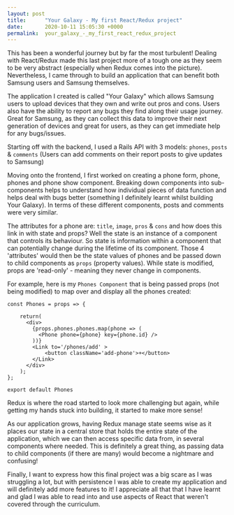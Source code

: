 ```yaml
---
layout: post
title:      "Your Galaxy - My first React/Redux project"
date:       2020-10-11 15:05:30 +0000
permalink:  your_galaxy_-_my_first_react_redux_project
---
```



This has been a wonderful journey but by far the most turbulent! Dealing with React/Redux made this last project more of a tough one as they seem to be very abstract (especially when Redux comes into the picture). Nevertheless, I came through to build an application that can benefit both Samsung users and Samsung themselves. 

The application I created is called "Your Galaxy" which allows Samsung users to upload devices that they own and write out pros and cons. Users also have the ability to report any bugs they find along their usage journey. Great for Samsung, as they can collect this data to improve their next generation of devices and great for users, as they can get immediate help for any bugs/issues. 

Starting off with the backend, I used a Rails API with 3 models: `phones`, `posts` & `comments` (Users can add comments on their report posts to give updates to Samsung)

Moving onto the frontend, I first worked on creating a phone form, phone, phones and phone show component. Breaking down components into sub-components helps to understand how individual pieces of data function and helps deal with bugs better (something I definitely learnt whilst building Your Galaxy). In terms of these different components, posts and comments were very similar.

The attributes for a phone are: `title`, `image`, `pros` & `cons` and how does this link in with state and props?
Well the state is an instance of a component that controls its behaviour. So state is information within a component that can potentially change during the lifetime of its component. Those 4 'attributes' would then be the state values of phones and be passed down to child components as `props` (property values). While state is modified, props are 'read-only' - meaning they never change in components.

For example, here is my `Phones Component` that is being passed props (not being modified) to map over and display all the phones created:

```
const Phones = props => {

    return(
      <div>
        {props.phones.phones.map(phone => (
          <Phone phone={phone} key={phone.id} />
        ))}
        <Link to='/phones/add' >
            <button className='add-phone'>+</button>
        </Link>
      </div>
    );
};

export default Phones
```

Redux is where the road started to look more challenging but again, while getting my hands stuck into building, it started to make more sense!

As our application grows, having Redux manage state seems wise as it places our state in a central store that holds the entire state of the application, which we can then access specific data from, in several components where needed. This is definitely a great thing, as passing data to child components (if there are many) would become a nightmare and confusing!

Finally, I want to express how this final project was a big scare as I was struggling a lot, but with persistence I was able to create my application and will definitely add more features to it! I appreciate all that that I have learnt and glad I was able to read into and use aspects of React that weren't covered through the curriculum.



